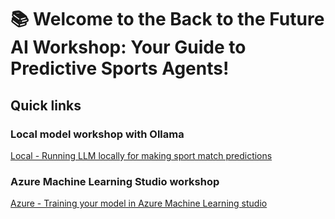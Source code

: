 # 📚 Welcome to the Back to the Future AI Workshop: Your Guide to Predictive Sports Agents!

## Quick links

### Local model workshop with Ollama
[Local - Running LLM locally for making sport match predictions](/local/README.md)

### Azure Machine Learning Studio workshop
[Azure - Training your model in Azure Machine Learning studio](/part-1/README.md)  




